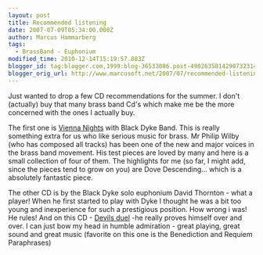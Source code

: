 ```yaml
---
layout: post
title: Recommended listening
date: 2007-07-09T05:34:00.000Z
author: Marcus Hammarberg
tags:
  - BrassBand - Euphonium
modified_time: 2010-12-14T15:19:57.883Z
blogger_id: tag:blogger.com,1999:blog-36533086.post-4902635814290732314
blogger_orig_url: http://www.marcusoft.net/2007/07/recommended-listening.html
---
```


Just
wanted to drop a few CD recommendations for the summer. I don't
(actually) buy that many brass band Cd's which make me be the more
concerned with the ones I actually buy.

The first one is [Vienna
Nights](http://www.4barsrest.com/reviews/cds/cd316.asp) with Black Dyke
Band. This is really something extra for us who like serious music for
brass. Mr Philip Wilby (who has composed all tracks) has been one of the
new and major voices in the brass band movement. His test pieces are
loved by many and here is a small collection of four of them.
The highlights for me (so far, I might add, since the pieces tend to
grow on you) are Dove Descending... which is a absolutely fantastic
piece.

The other CD is by the Black Dyke solo euphonium David Thornton - what a
player! When he first started to play with Dyke I thought he was a bit
too young and inexperience for such a prestigious position. How wrong i
was! He rules! And on this CD - [Devils
duel](http://www.4barsrest.com/reviews/cds/cd317.asp) -he really proves
himself over and over. I can just bow my head in humble admiration -
great playing, great sound and great music (favorite on this one is the
Benediction and Requiem Paraphrases)
